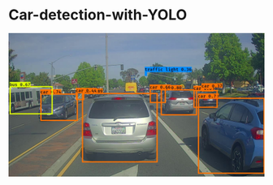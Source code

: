 # Car-detection-with-YOLO

![alt text](https://github.com/mohammadataei93/Car-detection-with-YOLO/blob/main/out/test.jpg)
